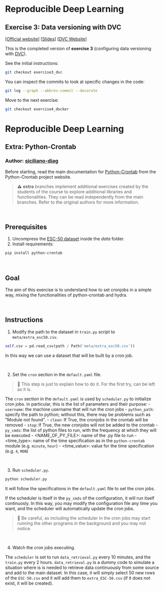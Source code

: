 # Reproducible Deep Learning
## Exercise 3: Data versioning with DVC
[[Official website](https://www.sscardapane.it/teaching/reproducibledl/)] [[Slides](https://docs.google.com/presentation/d/1jUFz212lZvwqDibiCRoOcm-40ANPXI1dKlF8t7PD1Is/edit?usp=sharing)] [[DVC Website](http://dvc.org/)]

This is the completed version of **exercise 3** (configuring data versioning with [DVC](http://dvc.org/)). 

See the initial instructions:

```bash
git checkout exercise3_dvc
```

You can inspect the commits to look at specific changes in the code:

```bash
git log --graph --abbrev-commit --decorate
```

Move to the next exercise:

```bash
git checkout exercise4_docker
```



# Reproducible Deep Learning
## Extra: Python-Crontab
### Author: [siciliano-diag](https://github.com/siciliano-diag)

Before starting, read the main documentation for [Python-Crontab](https://gitlab.com/doctormo/python-crontab/) from the Python-Crontab project website.

> :warning: **extra** branches implement additional exercises created by the students of the course to explore additional libraries and functionalities. They can be read independently from the main branches. Refer to the original authors for more information.

&nbsp;


## Prerequisites

1. Uncompress the [ESC-50 dataset](https://github.com/karolpiczak/ESC-50) inside the *data* folder.
2. Install requirements:

```bash
pip install python-crontab
```

&nbsp;


## Goal

The aim of this exercise is to understand how to set cronjobs in a simple way, mixing the functionalities of python-crontab and hydra.


&nbsp;

## Instructions



1. Modify the path to the dataset in `train.py` script to `meta/extra_esc50.csv`.

```python
self.csv = pd.read_csv(path / Path('meta/extra_esc50.csv'))
```

In this way we can use a dataset that will be built by a cron job.


&nbsp;

2. Set the `cron` section in the `default.yaml` file.

> :speech_balloon: This step is just to explain how to do it. For the first try, can be left as it is.

The `cron` section in the `default.yaml` is used by `scheduler.py` to initialize cron jobs.
in particular, this is the list of parameters and their purpose:
    - `username`: the machine username that will run the cron jobs
    - `python_path`: specify the path to python; without this, there may be problems such as "Module not found".
    - `clean`: If True, the cronjobs in the crontab will be removed
    - `stop`: If True, the new cronjobs will not be added to the crontab
    - `py_cmds`: the list of python files to run, with the frequency at which they will be executed
        - <NAME_OF_PY_FILE>: name of the .py file to run
            - <time_type>: name of the time specification as in the `python-crontab` module (e.g. `minute`, `hour`)
                - <time_value>: value for the time specification (e.g. `4`, `MON`)

&nbsp;

3. Run `scheduler.py`.

```python
python scheduler.py
```

It will follow the specifications in the `default.yaml` file to set the cron jobs.

If the scheduler is itself in the `py_cmds` of the configuration, it will run itself continuosly. In this way, you may modify the configuration file any time you want, and the scheduler will automatically update the cron jobs.

> :speech_balloon: Be careful, as including the scheduler in the cron jobs may start running the other programs in the background and you may not notice.

&nbsp;


4. Watch the cron jobs executing.

The `scheduler` is set to run `data_retrieval.py` every 10 minutes, and the `train.py` every 2 hours.
`data_retrieval.py` is a dummy code to simulate a situation where is is needed to retrieve data continuously from some source and add to the main dataset. In this case, it will simply select 50 new rows of the `ESC-50.csv` and it will add them to `extra_ESC-50.csv` (if it does not exist, it will be created).

